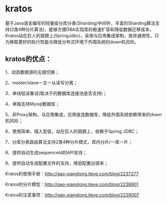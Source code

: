 # kratos
基于Java语言编写的轻量级分库分表(Sharding)中间件，丰富的Sharding算法支持(2类4种分片算法)，能够方便DBA实现库的极速扩容和降低数据迁移成本。Kratos站在巨人的肩膀上(SpringJdbc)，采用与应用集成架构，放弃通用性，只为换取更好的执行性能与降低分布式环境下外围系统的down机风险。

## kratos的优点：
1、动态数据源的无缝切换；

2、master/slave一主一从读写分离；

3、单线程读重试(取决于的数据库连接池是否支持)；

4、单独支持Mysql数据库；

5、非Proxy架构，与应用集成，应用直连数据库，降低外围系统依赖带来的down机风险；

6、使用简单，侵入型低，站在巨人的肩膀上，依赖于Spring JDBC；

7、分库分表路由算法支持2类4种分片模式，库内分片/一库一片；

8、提供自动生成sequenceId的API支持；

9、提供自动生成配置文件的支持，降低配置出错率；

Kratos的使用手册：http://gao-xianglong.iteye.com/blog/2237277

Kratos的分片模型：http://gao-xianglong.iteye.com/blog/2238901

Kratos的注意事项：http://gao-xianglong.iteye.com/blog/2239007
